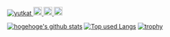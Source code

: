 

<p align="left"> 
  <a href="https://github.com/happy663/happy663/">
    <img src="https://komarev.com/ghpvc/?username=happy663" alt="yutkat" />
  </a>
<!--   <a href="http://twitter.com/Fafner_sou">
    <img height="20" src="https://img.shields.io/twitter/follow/Fafner_sou?label=Twitter&logo=twitter&style=flat" />
  </a> -->
  <a href="https://github.com/yutkat">
    <img height="20" src="https://img.shields.io/github/followers/happy663?label=follow&logo=github&style=flat" />
  </a>
  <a href="http://qiita.com/happy663">
    <img height="20" src="https://qiita-badge.apiapi.app/s/happy663/posts.svg" />
  </a>
  <//qiita.com/happy663">
    <img height="20" src="https://qiita-badge.apiapi.app/s/happy663/contributions.svg" />
  </a>
</p>
  
  
  [![hogehoge's github stats](https://github-readme-stats.vercel.app/api?username=happy663&hide=contribs&count_private=true&show_icons=true&theme=tokyonight)](https://github.com/happy663/)
[![Top used Langs](https://github-readme-stats.vercel.app/api/top-langs/?username=happy663&layout=compact&theme=tokyonight)](https://github.com/happy663/)
[![trophy](https://github-profile-trophy.vercel.app/?username=happy663)](https://github.com/happy663/github-profile-trophy)





